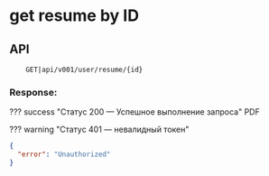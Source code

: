 # get resume by ID

## API

```
    GET|api/v001/user/resume/{id}
```

### Response:

??? success "Статус 200 — Успешное выполнение запроса" PDF



??? warning "Статус 401 — невалидный токен"

```json
{
  "error": "Unauthorized"
}
```



